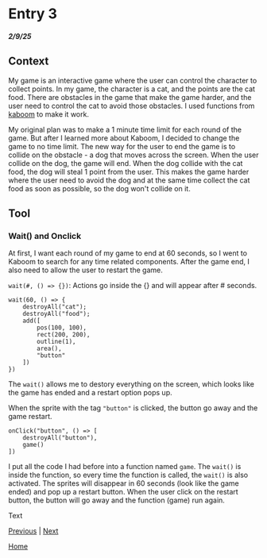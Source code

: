 # Entry 3
##### 2/9/25

## Context 
My game is an interactive game where the user can control the character to collect points. In my game, the character is a cat, and the points are the cat food. There are obstacles in the game that make the game harder, and the user need to control the cat to avoid those obstacles. I used functions from [kaboom](https://kaboomjs.com/) to make it work. 

My original plan was to make a 1 minute time limit for each round of the game. But after I learned more about Kaboom, I decided to change the game to no time limit. The new way for the user to end the game is to collide on the obstacle - a dog that moves across the screen. When the user collide on the dog, the game will end. When the dog collide with the cat food, the dog will steal 1 point from the user. This makes the game harder where the user need to avoid the dog and at the same time collect the cat food as soon as possible, so the dog won't collide on it. 

## Tool
### Wait() and Onclick
At first, I want each round of my game to end at 60 seconds, so I went to Kaboom to search for any time related components. After the game end, I also need to allow the user to restart the game. 

`wait(#, () => {})`: Actions go inside the {} and will appear after # seconds.

``` JS
wait(60, () => {
    destroyAll("cat");
    destroyAll("food");
    add([
        pos(100, 100),
        rect(200, 200),
        outline(1),
        area(),
        "button"
    ])
})
```
The `wait()` allows me to destory everything on the screen, which looks like the game has ended and a restart option pops up. 

When the sprite with the tag `"button"` is clicked, the button go away and the game restart.

``` JS
onClick("button", () => [
    destroyAll("button"),
    game()
])
```
I put all the code I had before into a function named `game`. The `wait()` is inside the function, so every time the function is called, the `wait()` is also activated. The sprites will disappear in 60 seconds (look like the game ended) and pop up a restart button. When the user click on the restart button, the button will go away and the function (game) run again.





Text

[Previous](entry02.md) | [Next](entry04.md)

[Home](../README.md)